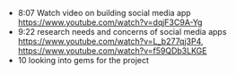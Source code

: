 <!-- Research and planning log -->
* 8:07 Watch video on building social media app https://www.youtube.com/watch?v=dqjF3C9A-Yg
* 9:22 research needs and concerns of social media apps https://www.youtube.com/watch?v=L_b277qj3P4, https://www.youtube.com/watch?v=f59QDb3LKGE
* 10 looking into gems for the project